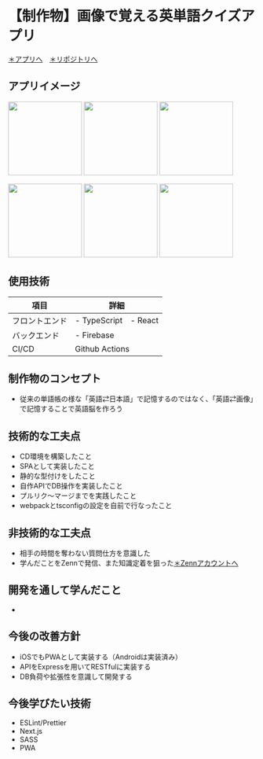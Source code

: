 # 【制作物】画像で覚える英単語クイズアプリ
[＊アプリへ](https://photo-wordbook.web.app)　[＊リポジトリへ](https://github.com/sobaotto/photo-wordbook)
## アプリイメージ
<img src="https://user-images.githubusercontent.com/75721044/119998007-45041200-c00b-11eb-9971-15eba0a66bdf.PNG" width="150px"> <img src="https://user-images.githubusercontent.com/75721044/119998022-49c8c600-c00b-11eb-8b65-17327871b128.PNG" width="150px"> <img src="https://user-images.githubusercontent.com/75721044/119998001-43d2e500-c00b-11eb-8d6c-8911b58baf6d.PNG" width="150px">

<img src="https://user-images.githubusercontent.com/75721044/119997946-36b5f600-c00b-11eb-8471-f00b7f800234.PNG" width="150px"> <img src="https://user-images.githubusercontent.com/75721044/119997973-3cabd700-c00b-11eb-93bc-29fc42b81e74.PNG" width="150px"> <img src="https://user-images.githubusercontent.com/75721044/119998028-4a615c80-c00b-11eb-982e-bc190d7100f0.PNG" width="150px">
 
## 使用技術
項目|詳細
-|-
フロントエンド|- TypeScript　- React
バックエンド|- Firebase
CI/CD|Github Actions

## 制作物のコンセプト
- 従来の単語帳の様な「英語⇄日本語」で記憶するのではなく、「英語⇄画像」で記憶することで英語脳を作ろう

## 技術的な工夫点
- CD環境を構築したこと
- SPAとして実装したこと
- 静的な型付けをしたこと
- 自作APIでDB操作を実装したこと
- プルリク〜マージまでを実践したこと
- webpackとtsconfigの設定を自前で行なったこと

## 非技術的な工夫点
- 相手の時間を奪わない質問仕方を意識した
- 学んだことをZennで発信、また知識定着を狙った[＊Zennアカウントへ](https://zenn.dev/sobaotto)

## 開発を通して学んだこと
- 

## 今後の改善方針
- iOSでもPWAとして実装する（Androidは実装済み）
- APIをExpressを用いてRESTfulに実装する
- DB負荷や拡張性を意識して開発する

## 今後学びたい技術
- ESLint/Prettier
- Next.js
- SASS
- PWA

